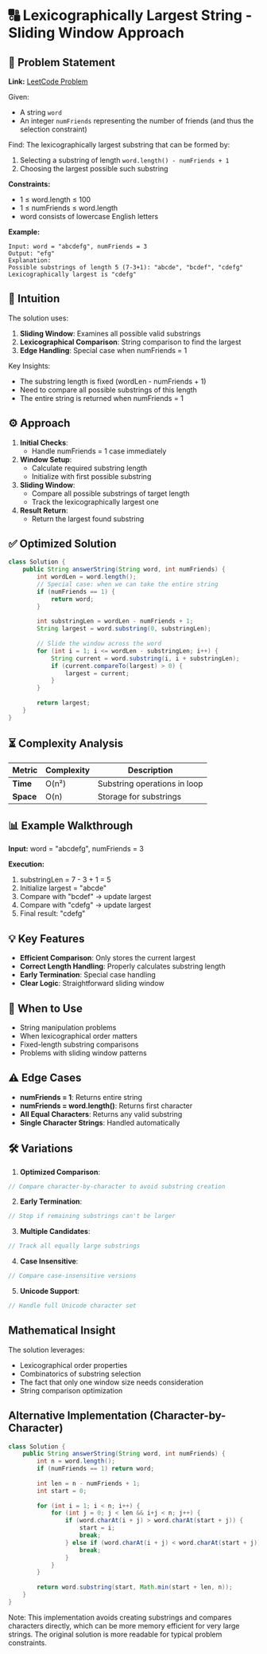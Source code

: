 # 🔠 Lexicographically Largest String - Sliding Window Approach

## 📜 Problem Statement
**Link:** [LeetCode Problem](https://leetcode.com/problems/find-the-lexicographically-largest-string-from-the-box-i/description/?envType=daily-question&envId=2025-06-04)

Given:
- A string `word`
- An integer `numFriends` representing the number of friends (and thus the selection constraint)

Find:
The lexicographically largest substring that can be formed by:
1. Selecting a substring of length `word.length() - numFriends + 1`
2. Choosing the largest possible such substring

**Constraints:**
- 1 ≤ word.length ≤ 100
- 1 ≤ numFriends ≤ word.length
- word consists of lowercase English letters

**Example:**
```text
Input: word = "abcdefg", numFriends = 3
Output: "efg"
Explanation: 
Possible substrings of length 5 (7-3+1): "abcde", "bcdef", "cdefg"
Lexicographically largest is "cdefg"
```

## 🧠 Intuition
The solution uses:
1. **Sliding Window**: Examines all possible valid substrings
2. **Lexicographical Comparison**: String comparison to find the largest
3. **Edge Handling**: Special case when numFriends = 1

Key Insights:
- The substring length is fixed (wordLen - numFriends + 1)
- Need to compare all possible substrings of this length
- The entire string is returned when numFriends = 1

## ⚙️ Approach
1. **Initial Checks**:
   - Handle numFriends = 1 case immediately
2. **Window Setup**:
   - Calculate required substring length
   - Initialize with first possible substring
3. **Sliding Window**:
   - Compare all possible substrings of target length
   - Track the lexicographically largest one
4. **Result Return**:
   - Return the largest found substring

## ✅ Optimized Solution
```java
class Solution {
    public String answerString(String word, int numFriends) {
        int wordLen = word.length();
        // Special case: when we can take the entire string
        if (numFriends == 1) {
            return word;
        }
        
        int substringLen = wordLen - numFriends + 1;
        String largest = word.substring(0, substringLen);
        
        // Slide the window across the word
        for (int i = 1; i <= wordLen - substringLen; i++) {
            String current = word.substring(i, i + substringLen);
            if (current.compareTo(largest) > 0) {
                largest = current;
            }
        }
        
        return largest;
    }
}
```

## ⏳ Complexity Analysis
| Metric          | Complexity | Description |
|-----------------|------------|-------------|
| **Time**        | O(n²)      | Substring operations in loop |
| **Space**       | O(n)       | Storage for substrings |

## 📊 Example Walkthrough
**Input:** word = "abcdefg", numFriends = 3

**Execution:**
1. substringLen = 7 - 3 + 1 = 5
2. Initialize largest = "abcde"
3. Compare with "bcdef" → update largest
4. Compare with "cdefg" → update largest
5. Final result: "cdefg"

## 💡 Key Features
- **Efficient Comparison**: Only stores the current largest
- **Correct Length Handling**: Properly calculates substring length
- **Early Termination**: Special case handling
- **Clear Logic**: Straightforward sliding window

## 🚀 When to Use
- String manipulation problems
- When lexicographical order matters
- Fixed-length substring comparisons
- Problems with sliding window patterns

## ⚠️ Edge Cases
- **numFriends = 1**: Returns entire string
- **numFriends = word.length()**: Returns first character
- **All Equal Characters**: Returns any valid substring
- **Single Character Strings**: Handled automatically

## 🛠 Variations
1. **Optimized Comparison**:
```java
// Compare character-by-character to avoid substring creation
```

2. **Early Termination**:
```java
// Stop if remaining substrings can't be larger
```

3. **Multiple Candidates**:
```java
// Track all equally large substrings
```

4. **Case Insensitive**:
```java
// Compare case-insensitive versions
```

5. **Unicode Support**:
```java
// Handle full Unicode character set
```

## Mathematical Insight
The solution leverages:
- Lexicographical order properties
- Combinatorics of substring selection
- The fact that only one window size needs consideration
- String comparison optimization

## Alternative Implementation (Character-by-Character)
```java
class Solution {
    public String answerString(String word, int numFriends) {
        int n = word.length();
        if (numFriends == 1) return word;
        
        int len = n - numFriends + 1;
        int start = 0;
        
        for (int i = 1; i < n; i++) {
            for (int j = 0; j < len && i+j < n; j++) {
                if (word.charAt(i + j) > word.charAt(start + j)) {
                    start = i;
                    break;
                } else if (word.charAt(i + j) < word.charAt(start + j)) {
                    break;
                }
            }
        }
        
        return word.substring(start, Math.min(start + len, n));
    }
}
```
Note: This implementation avoids creating substrings and compares characters directly, which can be more memory efficient for very large strings. The original solution is more readable for typical problem constraints.